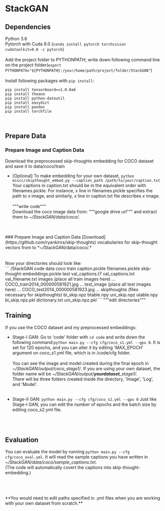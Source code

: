 # StackGAN
## Dependencies<br>
Python 3.6<br>
Pytorch with Cuda 9.0 (```conda install pytorch torchvision cudatoolkit=9.0 -c pytorch```)<br><br>
Add the project folder to PYTHONPATH; write down following command line on the project folder(```export PYTHONPATH="${PYTHONPATH}:/your/home/path/project/folder/StackGAN"```)<br><br>
Install following packages with ```pip install```: 
```
pip install tensorboard==1.0.0a6
pip install theano
pip install python-dateutil
pip install easydict
pip install pandas
pip install torchfile
```
<br>

## Prepare Data
### Prepare Image and Caption Data
Download the preprocessed skip-thoughts embedding for COCO dataset and save it to data/coco/train<br>
* [Optional] To make embedding for your own dataset, ```python miscc/skipthought_embed.py --caption_path /path/to/your/caption.txt``` <br>
Your captions in caption.txt should be in the equivalent order with filenames.pickle. For instance, *x* line in filenames.pickle specifies the path to *x* image, and similarly, *x* line in caption.txt file describes *x* image.<br><br>
"""write code"""<br>
Download the coco image data from: """google drive url""" and extract them to *~/StackGAN/data/coco/.*
<br>
<br>
### Prepare Image and Caption Data
[Download](https://github.com/ryankiros/skip-thoughts) vocabularies for skip-thought vectors from to *~/StackGAN/data/coco/.*
<br>
<br>
<br>
Now your directories should look like: <br>
```
/StackGAN
  code
  data
    coco
      train
        caption.pickle
        filenames.pickle
        skip-thought-embeddings.pickle
      test
        val_captions.t7
        val_captions.txt
        val_filename.txt
      images
        (place all train images here)
        ...
        COCO_train2014_000000581921.jpg
        ...
      test_image
        (place all test images here)
        ...
        COCO_test2014_000000581923.jpg
        ...
    skipthoughts
      (files necessary for skipthoughts)
      bi_skip.npz
      btable.npy
      uni_skip.npz
      utable.npy
      bi_skip.npz.pkl
      dictionary.txt
      uni_skip.npz.pkl
``` 
"""edit directories"""
<br>

## Training
If you use the COCO dataset and my preprocessed embeddings: <br>
* Stage-I GAN: Go to 'code' folder with ```cd code``` and write down the following command:```python main.py --cfg cfg/coco_s1.yml --gpu 0```. It is set for 120 epochs, and you can alter it by editing 'MAX_EPOCH' argument on coco_s1.yml file, which is in /code/cfg folder. <br><br>
You can see the image and model created during the final epoch in *~/StackGAN/output/coco_stage1/*. If you are using your own dataset, the folder name will be *~/StackGAN/output/**yourdataset**_stage1/*. <br>
There will be three folders created inside the directory, 'Image', 'Log', and 'Model'. <br> <br>

* Stage-II GAN: ```python main.py --cfg cfg/coco_s2.yml --gpu 0``` Just like Stage-I GAN, you can edit the number of epochs and the batch size by editing coco_s2.yml file.
<br>
<br>

## Evaluation
You can evaluate the model by running ```python main.py --cfg cfg/coco_eval.yml```.
It will read the sample captions you have written in *~/StackGAN/data/coco/sample_captions.txt*. <br>
(The code will automatically covert the captions into skip-thought-embedding.)

<br>
<br>
<br>
**You would need to edit paths specified in .yml files when you are working with your own dataset from scratch.**
